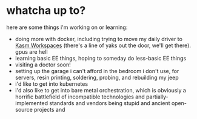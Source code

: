 # whatcha up to?

here are some things i'm working on or learning:

- doing more with docker, including trying to move my daily driver to [Kasm Workspaces](https://kasmweb.com/) (there's a line of yaks out the door, we'll get there). gpus are hell
- learning basic EE things, hoping to someday do less-basic EE things
- visiting a doctor soon!
- setting up the garage i can't afford in the bedroom i don't use, for servers, resin printing, soldering, probing, and rebuilding my jeep
- i'd like to get into kubernetes
- i'd also like to get into bare metal orchestration, which is obviously a horrific battlefield of incompatible technologies and partially-implemented standards and vendors being stupid and ancient open-source projects and